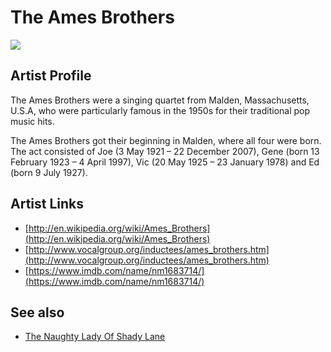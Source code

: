 # The Ames Brothers

![](../../asssets/artists/The_Ames_Brothers.png)

## Artist Profile

The Ames Brothers were a singing quartet from Malden, Massachusetts, U.S.A, who were particularly famous in the 1950s for their traditional pop music hits.

The Ames Brothers got their beginning in Malden, where all four were born. The act consisted of Joe (3 May 1921 – 22 December 2007), Gene (born 13 February 1923 – 4 April 1997), Vic (20 May 1925 – 23 January 1978) and Ed (born 9 July 1927).


## Artist Links

- [http://en.wikipedia.org/wiki/Ames_Brothers](http://en.wikipedia.org/wiki/Ames_Brothers)
- [http://www.vocalgroup.org/inductees/ames_brothers.htm](http://www.vocalgroup.org/inductees/ames_brothers.htm)
- [https://www.imdb.com/name/nm1683714/](https://www.imdb.com/name/nm1683714/)


## See also

- [The Naughty Lady Of Shady Lane](The_Ames_Brothers-The_Naughty_Lady_Of_Shady_Lane.md)
